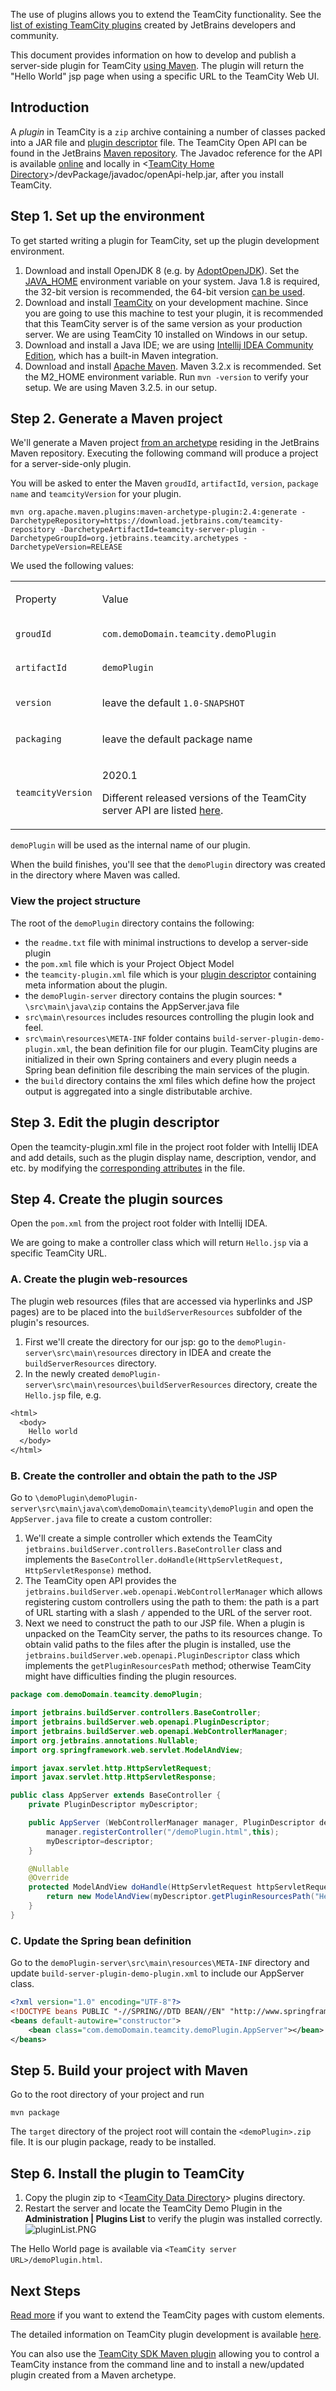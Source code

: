 [//]: # (title: Getting Started with Plugin Development)
[//]: # (auxiliary-id: Getting+Started+with+Plugin+Development.html)

The use of plugins allows you to extend the TeamCity functionality. See the [list of existing TeamCity plugins](https://plugins.jetbrains.com/teamcity) created by JetBrains developers and community.

This document provides information on how to develop and publish a server\-side plugin for TeamCity [using Maven](developing-plugins-using-maven.md). The plugin will return the "Hello World" jsp page when using a specific URL to the TeamCity Web UI.


## Introduction

A _plugin_ in TeamCity is a `zip` archive containing a number of classes packed into a JAR file and [plugin descriptor](plugins-packaging.md#PluginsPackaging-PluginDescriptor) file. The TeamCity Open API can be found in the JetBrains [Maven repository](https://download.jetbrains.com/teamcity-repository/). The Javadoc reference for the API is available [online](http://javadoc.jetbrains.net/teamcity/openapi/current/) and locally in \<[TeamCity Home Directory](https://www.jetbrains.com/help/teamcity/?teamcity-home-directory)\>/devPackage/javadoc/openApi-help.jar, after you install TeamCity.

## Step 1. Set up the environment

To get started writing a plugin for TeamCity, set up the plugin development environment.

1. Download and install OpenJDK 8 (e.g. by [AdoptOpenJDK](https://adoptopenjdk.net/)). Set the [JAVA_HOME](http://docs.oracle.com/cd/E19182-01/820-7851/inst_cli_jdk_javahome_t/index.html) environment variable on your system. Java 1.8 is required, the 32\-bit version is recommended, the 64\-bit version [can be used](https://www.jetbrains.com/help/teamcity/?installing-and-configuring-the-teamcity-server).
2. Download and install [TeamCity](https://www.jetbrains.com/teamcity/download/) on your development machine. Since you are going to use this machine to test your plugin, it is recommended that this TeamCity server is of the same version as your production server. We are using TeamCity 10 installed on Windows in our setup.
3. Download and install a Java IDE; we are using [Intellij IDEA Community Edition](https://www.jetbrains.com/idea/download/), which has a built\-in Maven integration.
4. Download and install [Apache Maven](http://maven.apache.org/download.cgi). Maven 3.2.x is recommended. Set the M2\_HOME environment variable. Run `mvn -version` to verify your setup. We are using Maven 3.2.5. in our setup.

## Step 2. Generate a Maven project

We'll generate a Maven project [from an archetype](developing-plugins-using-maven.md) residing in the JetBrains Maven repository. Executing the following command will produce a project for a server\-side\-only plugin.

You will be asked to enter the Maven `groudId`, `artifactId`, `version`, `package name` and `teamcityVersion` for your plugin.


```shell
mvn org.apache.maven.plugins:maven-archetype-plugin:2.4:generate -DarchetypeRepository=https://download.jetbrains.com/teamcity-repository -DarchetypeArtifactId=teamcity-server-plugin -DarchetypeGroupId=org.jetbrains.teamcity.archetypes -DarchetypeVersion=RELEASE

```


We used the following values:

<table><tr>
       
<td>

Property


</td>

<td>

Value


</td></tr><tr>

<td>

`groudId`


</td>

<td>

`com.demoDomain.teamcity.demoPlugin`


</td></tr><tr>

<td>

`artifactId`


</td>

<td>

`demoPlugin`


</td></tr><tr>

<td>

`version`


</td>

<td>

leave the default `1.0-SNAPSHOT`


</td></tr><tr>

<td>

`packaging`


</td>

<td>

leave the default package namе


</td></tr><tr>

<td>

`teamcityVersion`

</td>

<td>

2020.1

<tip>

Different released versions of the TeamCity server API are listed [here](https://download.jetbrains.com/teamcity-repository/org/jetbrains/teamcity/server-api/).
</tip>


</td></tr></table>

`demoPlugin` will be used as the internal name of our plugin.

When the build finishes, you'll see that the `demoPlugin` directory was created in the directory where Maven was called.

### View the project structure

The root of the `demoPlugin` directory contains the following:
* the `readme.txt` file with minimal instructions to develop a server\-side plugin
* the `pom.xml` file which is your Project Object Model
* the `teamcity-plugin.xml` file which is your [plugin descriptor](plugins-packaging.md) containing meta information about the plugin.
* the `demoPlugin-server` directory contains the plugin sources: * `\src\main\java\zip` contains the AppServer.java file
 * `src\main\resources` includes resources controlling the plugin look and feel.
 * `src\main\resources\META-INF` folder contains `build-server-plugin-demo-plugin.xml`, the bean definition file for our plugin. TeamCity plugins are initialized in their own Spring containers and every plugin needs a Spring bean definition file describing the main services of the plugin.
* the `build` directory contains the xml files which define how the project output is aggregated into a single distributable archive.
## Step 3. Edit the plugin descriptor

Open the teamcity\-plugin.xml file in the project root folder  with Intellij IDEA and add details, such as the plugin display name, description, vendor, and etc. by modifying the [corresponding attributes](plugins-packaging.md) in the file.

## Step 4. Create the plugin sources

Open the `pom.xml` from the project root folder  with Intellij IDEA.

We are going to make a controller class which will return `Hello.jsp` via a specific TeamCity URL.

### A. Create the plugin web-resources

The plugin web resources (files that are accessed via hyperlinks and JSP pages) are to be placed into the `buildServerResources` subfolder of the plugin's resources.
1. First we'll create the directory for our jsp: go to the `demoPlugin-server\src\main\resources` directory in IDEA and create the `buildServerResources` directory.
2. In the newly created `demoPlugin-server\src\main\resources\buildServerResources` directory, create the `Hello.jsp` file, e.g.

```jsp
<html>
  <body>
    Hello world
  </body>
</html>

```



### B. Create the controller and obtain the path to the JSP

Go to `\demoPlugin\demoPlugin-server\src\main\java\com\demoDomain\teamcity\demoPlugin` and open the `AppServer.java` file to create a custom controller:
1. We'll create a simple controller which extends the TeamCity `jetbrains.buildServer.controllers.BaseController` class and implements the `BaseController.doHandle(HttpServletRequest, HttpServletResponse)` method.
2. The TeamCity open API provides the `jetbrains.buildServer.web.openapi.WebControllerManager` which allows registering custom controllers using the path to them: the path is a part of URL starting with a slash `/` appended to the URL of the server root.
3. Next we need to construct the path to our JSP file. When a plugin is unpacked on the TeamCity server, the paths to its resources change. To obtain valid paths to the files after the plugin is installed, use the `jetbrains.buildServer.web.openapi.PluginDescriptor` class which implements the `getPluginResourcesPath` method; otherwise TeamCity might have difficulties finding the plugin resources.


```java
package com.demoDomain.teamcity.demoPlugin;

import jetbrains.buildServer.controllers.BaseController;
import jetbrains.buildServer.web.openapi.PluginDescriptor;
import jetbrains.buildServer.web.openapi.WebControllerManager;
import org.jetbrains.annotations.Nullable;
import org.springframework.web.servlet.ModelAndView;

import javax.servlet.http.HttpServletRequest;
import javax.servlet.http.HttpServletResponse;

public class AppServer extends BaseController {
    private PluginDescriptor myDescriptor;

    public AppServer (WebControllerManager manager, PluginDescriptor descriptor) {
        manager.registerController("/demoPlugin.html",this);
        myDescriptor=descriptor;
    }

    @Nullable
    @Override
    protected ModelAndView doHandle(HttpServletRequest httpServletRequest, HttpServletResponse httpServletResponse) throws Exception {
        return new ModelAndView(myDescriptor.getPluginResourcesPath("Hello.jsp"));
    }
}

```



### C. Update the Spring bean definition

Go to the `demoPlugin-server\src\main\resources\META-INF` directory and update `build-server-plugin-demo-plugin.xml` to include our AppServer class.


```xml
<?xml version="1.0" encoding="UTF-8"?>
<!DOCTYPE beans PUBLIC "-//SPRING//DTD BEAN//EN" "http://www.springframework.org/dtd/spring-beans.dtd">
<beans default-autowire="constructor">
    <bean class="com.demoDomain.teamcity.demoPlugin.AppServer"></bean>
</beans>

```



## Step 5. Build your project with Maven

Go to the root directory of your project and run


```shell
mvn package

```



The `target` directory of the project root will contain the `<demoPlugin>.zip` file. It is our plugin package, ready to be installed.

## Step 6. Install the plugin to TeamCity
1. Copy the plugin zip to \<[TeamCity Data Directory](https://www.jetbrains.com/help/teamcity/?teamcity-data-directory)\> plugins directory.
2. Restart the server and locate the TeamCity Demo Plugin in the __Administration | Plugins List__ to verify the plugin was installed correctly.
![pluginList.PNG](demoPluginUpd.png)

The Hello World page is available via `<TeamCity server URL>/demoPlugin.html`.

## Next Steps

[Read more](web-ui-extensions.md) if you want to extend the TeamCity pages with custom elements. 

The detailed information on TeamCity plugin development is available [here](developing-teamcity-plugins.md).


<note>

You can also use the [TeamCity SDK Maven plugin](https://github.com/nskvortsov/teamcity-sdk-maven-plugin) allowing you to control a TeamCity instance from the command line and to install a new/updated plugin created from a Maven archetype.
</note>
